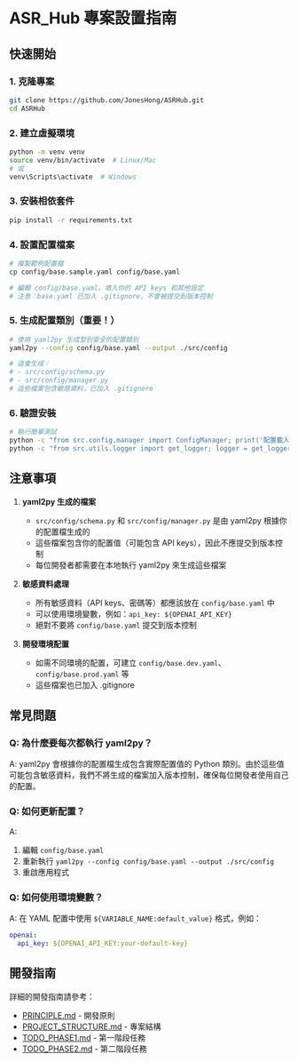 # ASR_Hub 專案設置指南

## 快速開始

### 1. 克隆專案
```bash
git clone https://github.com/JonesHong/ASRHub.git
cd ASRHub
```

### 2. 建立虛擬環境
```bash
python -m venv venv
source venv/bin/activate  # Linux/Mac
# 或
venv\Scripts\activate  # Windows
```

### 3. 安裝相依套件
```bash
pip install -r requirements.txt
```

### 4. 設置配置檔案
```bash
# 複製範例配置檔
cp config/base.sample.yaml config/base.yaml

# 編輯 config/base.yaml，填入你的 API keys 和其他設定
# 注意：base.yaml 已加入 .gitignore，不會被提交到版本控制
```

### 5. 生成配置類別（重要！）
```bash
# 使用 yaml2py 生成型別安全的配置類別
yaml2py --config config/base.yaml --output ./src/config

# 這會生成：
# - src/config/schema.py
# - src/config/manager.py
# 這些檔案包含敏感資料，已加入 .gitignore
```

### 6. 驗證安裝
```bash
# 執行簡單測試
python -c "from src.config.manager import ConfigManager; print('配置載入成功')"
python -c "from src.utils.logger import get_logger; logger = get_logger('test'); logger.info('日誌系統正常')"
```

## 注意事項

1. **yaml2py 生成的檔案**
   - `src/config/schema.py` 和 `src/config/manager.py` 是由 yaml2py 根據你的配置檔生成的
   - 這些檔案包含你的配置值（可能包含 API keys），因此不應提交到版本控制
   - 每位開發者都需要在本地執行 yaml2py 來生成這些檔案

2. **敏感資料處理**
   - 所有敏感資料（API keys、密碼等）都應該放在 `config/base.yaml` 中
   - 可以使用環境變數，例如：`api_key: ${OPENAI_API_KEY}`
   - 絕對不要將 `config/base.yaml` 提交到版本控制

3. **開發環境配置**
   - 如需不同環境的配置，可建立 `config/base.dev.yaml`、`config/base.prod.yaml` 等
   - 這些檔案也已加入 .gitignore

## 常見問題

### Q: 為什麼要每次都執行 yaml2py？
A: yaml2py 會根據你的配置檔生成包含實際配置值的 Python 類別。由於這些值可能包含敏感資料，我們不將生成的檔案加入版本控制，確保每位開發者使用自己的配置。

### Q: 如何更新配置？
A: 
1. 編輯 `config/base.yaml`
2. 重新執行 `yaml2py --config config/base.yaml --output ./src/config`
3. 重啟應用程式

### Q: 如何使用環境變數？
A: 在 YAML 配置中使用 `${VARIABLE_NAME:default_value}` 格式，例如：
```yaml
openai:
  api_key: ${OPENAI_API_KEY:your-default-key}
```

## 開發指南

詳細的開發指南請參考：
- [PRINCIPLE.md](PRINCIPLE.md) - 開發原則
- [PROJECT_STRUCTURE.md](PROJECT_STRUCTURE.md) - 專案結構
- [TODO_PHASE1.md](TODO_PHASE1.md) - 第一階段任務
- [TODO_PHASE2.md](TODO_PHASE2.md) - 第二階段任務